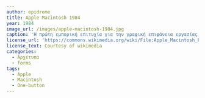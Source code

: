 ```yaml
---
author: epidrome
title: Apple Macintosh 1984
year: 1984
image_url: /images/apple-macintosh-1984.jpg
caption: 'Η πρώτη εμπορική επιτυχία για την γραφική επιφάνεια εργασίας ήρθε με τον υπολογιστή Apple Macintosh, ο οποίος θεωρείται εγγονός του Xerox Star και ο βασικός πρόγονος για όλες τις σύγχρονες γραφικές επιφάνειες εργασίας, καθώς κατάφερε να βελτιώσει πολλές πτυχές της διεπαφής και να τα προσφέρει σε μια μορφή και τιμή αποδεκτή από ένα σημαντικό μερίδιο της αγοράς.'
license_url: 'https://commons.wikimedia.org/wiki/File:Apple_Macintosh_Plus_mouse.jpg'
license_text: Courtesy of wikimedia
categories:
  - Αρχέτυπα
  - forms 
tags:
  - Apple
  - Macintosh 
  - One-button
---
```

